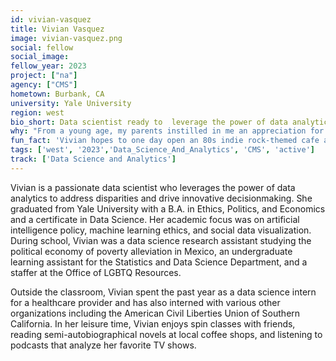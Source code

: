 ```yaml
---
id: vivian-vasquez
title: Vivian Vasquez
image: vivian-vasquez.png
social: fellow
social_image:
fellow_year: 2023
project: ["na"]
agency: ["CMS"]
hometown: Burbank, CA
university: Yale University
region: west
bio_short: Data scientist ready to  leverage the power of data analytics to address disparities and drive innovative decisionmaking
why: "From a young age, my parents instilled in me an appreciation for America's innovative spirit and a desire to make this country a more comfortable and equitable place for all to enjoy. Having the opportunity to participate in this mission, specifically in contributing to making the federal government's technological processes more agile and its services more accessible, is truly a dream come true. I am grateful for the chance to gain insights from a cohort of individuals who share the same aspiration of utilizing technology to foster positive change."
fun_fact: 'Vivian hopes to one day open an 80s indie rock-themed cafe and bookstore.'
tags: ['west', '2023','Data_Science_And_Analytics', 'CMS', 'active']
track: ['Data Science and Analytics']
---
```


Vivian is a passionate data scientist who leverages the power of data analytics to address disparities and drive innovative decisionmaking. She graduated from Yale University with a B.A. in Ethics, Politics, and Economics and a certificate in Data Science. Her academic focus was on artificial intelligence policy, machine learning ethics, and social data visualization. During school, Vivian was a data science research assistant studying the political economy of poverty alleviation in Mexico, an undergraduate learning assistant for the Statistics and Data Science Department, and a staffer at the Office of LGBTQ Resources. 

Outside the classroom, Vivian spent the past year as a data science intern for a healthcare provider and has also interned with various other organizations including the American Civil Liberties Union of Southern California. In her leisure time, Vivian enjoys spin classes with friends, reading semi-autobiographical novels at local coffee shops, and listening to podcasts that analyze her favorite TV shows.
